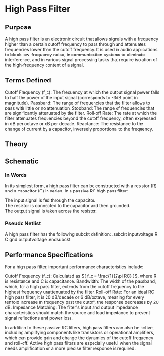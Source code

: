 # High Pass Filter

## Purpose

A high pass filter is an electronic circuit that allows signals with a frequency higher than a certain cutoff frequency to pass through and attenuates frequencies lower than the cutoff frequency. It is used in audio applications to block low-frequency noise, in communication systems to eliminate interference, and in various signal processing tasks that require isolation of the high-frequency content of a signal.

## Terms Defined

Cutoff Frequency (f_c): The frequency at which the output signal power falls to half the power of the input signal (corresponds to -3dB point in magnitude).
Passband: The range of frequencies that the filter allows to pass with little or no attenuation.
Stopband: The range of frequencies that are significantly attenuated by the filter.
Roll-off Rate: The rate at which the filter attenuates frequencies beyond the cutoff frequency, often expressed in dB per octave or dB per decade.
Reactance: The resistance to the change of current by a capacitor, inversely proportional to the frequency.


## Theory

## Schematic

### In Words

In its simplest form, a high pass filter can be constructed with a resistor (R) and a capacitor (C) in series. In a passive RC high pass filter:

The input signal is fed through the capacitor. <br />
The resistor is connected to the capacitor and then grounded. <br />
The output signal is taken across the resistor. 

### Pseudo Netlist

A high pass filter has the following subckt definition: .subckt inputvoltage R C gnd outputvoltage .endsubckt

## Performance Specifications

For a high pass filter, important performance characteristics include:

Cutoff Frequency (f_c): Calculated as $( f_c = \frac{1}{2\pi RC} )$, where R is resistance and C is capacitance.
Bandwidth: The width of the passband, which, for a high pass filter, extends from the cutoff frequency to the highest frequency unattenuated by the filter.
Roll-off Rate: For an ideal RC high pass filter, it is 20 dB/decade or 6 dB/octave, meaning for every tenfold increase in frequency past the cutoff, the response decreases by 20 dB.
Impedance Matching: The filter's input and output impedance characteristics should match the source and load impedance to prevent signal reflections and power loss.

In addition to these passive RC filters, high pass filters can also be active, including amplifying components like transistors or operational amplifiers, which can provide gain and change the dynamics of the cutoff frequency and roll-off. Active high pass filters are especially useful when the signal needs amplification or a more precise filter response is required.